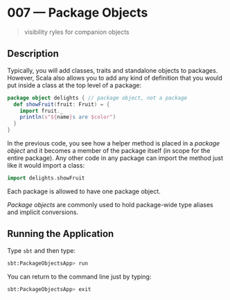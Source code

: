 # 007 &mdash; Package Objects
> visibility ryles for companion objects

## Description

Typically, you will add classes, traits and standalone objects to packages. However, Scala also allows you to add any kind of definition that you would put inside a class at the top level of a package:
```scala
package object delights { // package object, not a package
  def showFruit(fruit: Fruit) = {
    import fruit._
    println(s"${name}s are $color")
  }
}
```

In the previous code, you see how a helper method is placed in a *package object* and it becomes a member of the package itself (in scope for the entire package). Any other code in any package can import the method just like it would import a class:
```scala
import delights.showFruit
```

Each package is allowed to have one package object.

*Package objects* are commonly used to hold package-wide type aliases and implicit conversions.

## Running the Application
Type `sbt` and then type:

```bash
sbt:PackageObjectsApp> run 
```

You can return to the command line just by typing: 
```bash
sbt:PackageObjectsApp> exit
```
